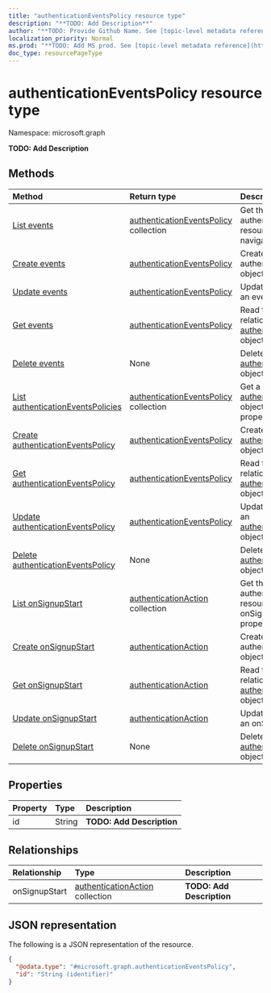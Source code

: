 ```yaml
---
title: "authenticationEventsPolicy resource type"
description: "**TODO: Add Description**"
author: "**TODO: Provide Github Name. See [topic-level metadata reference](https://msgo.azurewebsites.net/add/document/guidelines/metadata.html#topic-level-metadata)**"
localization_priority: Normal
ms.prod: "**TODO: Add MS prod. See [topic-level metadata reference](https://msgo.azurewebsites.net/add/document/guidelines/metadata.html#topic-level-metadata)**"
doc_type: resourcePageType
---
```


# authenticationEventsPolicy resource type

Namespace: microsoft.graph

**TODO: Add Description**

## Methods
|Method|Return type|Description|
|:---|:---|:---|
|[List events](../api/identitycontainer-list-events.md)|[authenticationEventsPolicy](../resources/authenticationeventspolicy.md) collection|Get the authenticationEventsPolicy resources from the events navigation property.|
|[Create events](../api/identitycontainer-post-events.md)|[authenticationEventsPolicy](../resources/authenticationeventspolicy.md)|Create a new authenticationEventsPolicy object.|
|[Update events](../api/identitycontainer-update-events.md)|[authenticationEventsPolicy](../resources/authenticationeventspolicy.md)|Update the properties of an events object.|
|[Get events](../api/identitycontainer-get-authenticationeventspolicy.md)|[authenticationEventsPolicy](../resources/authenticationeventspolicy.md)|Read the properties and relationships of an [authenticationEventsPolicy](../resources/authenticationeventspolicy.md) object.|
|[Delete events](../api/identitycontainer-delete-events.md)|None|Delete an [authenticationEventsPolicy](../resources/authenticationeventspolicy.md) object.|
|[List authenticationEventsPolicies](../api/authenticationeventspolicy-list.md)|[authenticationEventsPolicy](../resources/authenticationeventspolicy.md) collection|Get a list of the [authenticationEventsPolicy](../resources/authenticationeventspolicy.md) objects and their properties.|
|[Create authenticationEventsPolicy](../api/authenticationeventspolicy-create.md)|[authenticationEventsPolicy](../resources/authenticationeventspolicy.md)|Create a new [authenticationEventsPolicy](../resources/authenticationeventspolicy.md) object.|
|[Get authenticationEventsPolicy](../api/authenticationeventspolicy-get.md)|[authenticationEventsPolicy](../resources/authenticationeventspolicy.md)|Read the properties and relationships of an [authenticationEventsPolicy](../resources/authenticationeventspolicy.md) object.|
|[Update authenticationEventsPolicy](../api/authenticationeventspolicy-update.md)|[authenticationEventsPolicy](../resources/authenticationeventspolicy.md)|Update the properties of an [authenticationEventsPolicy](../resources/authenticationeventspolicy.md) object.|
|[Delete authenticationEventsPolicy](../api/authenticationeventspolicy-delete.md)|None|Deletes an [authenticationEventsPolicy](../resources/authenticationeventspolicy.md) object.|
|[List onSignupStart](../api/authenticationeventspolicy-list-onsignupstart.md)|[authenticationAction](../resources/authenticationaction.md) collection|Get the authenticationAction resources from the onSignupStart navigation property.|
|[Create onSignupStart](../api/authenticationeventspolicy-post-onsignupstart.md)|[authenticationAction](../resources/authenticationaction.md)|Create a new authenticationAction object.|
|[Get onSignupStart](../api/authenticationeventspolicy-get-authenticationaction.md)|[authenticationAction](../resources/authenticationaction.md)|Read the properties and relationships of an [authenticationAction](../resources/authenticationaction.md) object.|
|[Update onSignupStart](../api/authenticationeventspolicy-update-onsignupstart.md)|[authenticationAction](../resources/authenticationaction.md)|Update the properties of an onSignupStart object.|
|[Delete onSignupStart](../api/authenticationeventspolicy-delete-onsignupstart.md)|None|Delete an [authenticationAction](../resources/authenticationaction.md) object.|

## Properties
|Property|Type|Description|
|:---|:---|:---|
|id|String|**TODO: Add Description**|

## Relationships
|Relationship|Type|Description|
|:---|:---|:---|
|onSignupStart|[authenticationAction](../resources/authenticationaction.md) collection|**TODO: Add Description**|

## JSON representation
The following is a JSON representation of the resource.
<!-- {
  "blockType": "resource",
  "keyProperty": "id",
  "@odata.type": "microsoft.graph.authenticationEventsPolicy",
  "baseType": "",
  "openType": false
}
-->
``` json
{
  "@odata.type": "#microsoft.graph.authenticationEventsPolicy",
  "id": "String (identifier)"
}
```

